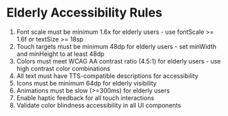 # Elderly Accessibility Rules

1. Font scale must be minimum 1.6x for elderly users - use fontScale >= 1.6f or textSize >= 18sp
2. Touch targets must be minimum 48dp for elderly users - set minWidth and minHeight to at least 48dp
3. Colors must meet WCAG AA contrast ratio (4.5:1) for elderly users - use high contrast color combinations
4. All text must have TTS-compatible descriptions for accessibility
5. Icons must be minimum 64dp for elderly visibility
6. Animations must be slow (>=300ms) for elderly users
7. Enable haptic feedback for all touch interactions
8. Validate color blindness accessibility in all UI components
